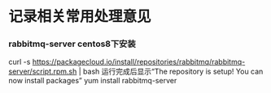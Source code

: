 # 记录相关常用处理意见

### rabbitmq-server centos8下安装
curl -s https://packagecloud.io/install/repositories/rabbitmq/rabbitmq-server/script.rpm.sh | bash
运行完成后显示“The repository is setup! You can now install packages”
yum install rabbitmq-server 

